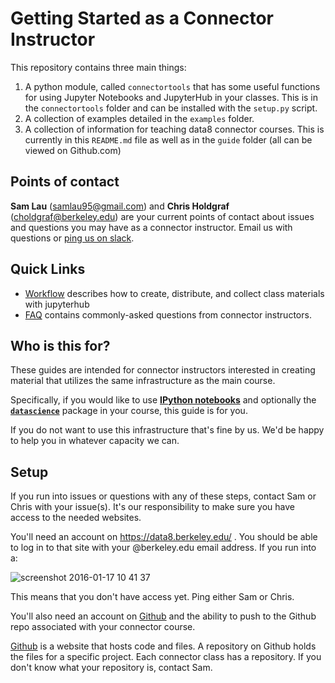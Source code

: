 # Getting Started as a Connector Instructor
This repository contains three main things:

1. A python module, called `connectortools` that has some useful functions for using Jupyter Notebooks and JupyterHub in your classes. This is in the `connectortools` folder and can be installed with the `setup.py` script.
2. A collection of examples detailed in the `examples` folder. 
3. A collection of information for teaching data8 connector courses. This is currently in this `README.md` file as well as in the `guide` folder (all can be viewed on Github.com)

## Points of contact

**Sam Lau** (samlau95@gmail.com) and **Chris Holdgraf** (choldgraf@berkeley.edu) are your current points of contact about issues and questions you may have as a connector instructor. Email us with questions or [ping us on slack][slack].

[slack]: https://data8-connectors.slack.com/messages/general/

## Quick Links

* [Workflow](guide/workflow.md) describes how to create, distribute, and collect class materials with jupyterhub
* [FAQ](guide/faq.md) contains commonly-asked questions from connector instructors.

## Who is this for?

These guides are intended for connector instructors interested in creating
material that utilizes the same infrastructure as the main course.

Specifically, if you would like to use [**IPython notebooks**][ipython] and
optionally the [**`datascience`**][datascience] package in your course, this
guide is for you.

[ipython]: http://ipython.org/notebook.html
[datascience]: https://github.com/data-8/datascience

If you do not want to use this infrastructure that's fine by us. We'd be happy
to help you in whatever capacity we can.

## Setup

If you run into issues or questions with any of these steps, contact Sam or
Chris with your issue(s). It's our responsibility to make sure you have access
to the needed websites.

You'll need an account on https://data8.berkeley.edu/ . You should be able to
log in to that site with your @berkeley.edu email address. If you run into a:

![screenshot 2016-01-17 10 41 37](https://cloud.githubusercontent.com/assets/2468904/12379069/6dd0cf96-bd07-11e5-9261-18f99528f050.png)

This means that you don't have access yet. Ping either Sam or Chris.

You'll also need an account on [Github][github] and the ability to push to the
Github repo associated with your connector course.

[Github][github] is a website that hosts code and files. A repository on Github
holds the files for a specific project. Each connector class has a repository.
If you don't know what your repository is, contact Sam.

[github]: https://github.com/
